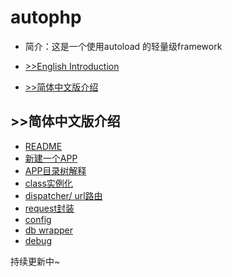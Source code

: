 # autophp

* 简介：这是一个使用autoload 的轻量级framework

* [>>English Introduction](https://github.com/ricolau/autophp/blob/master/README_en.md) 
* [>>简体中文版介绍](https://ricolau.gitbooks.io/autophp/content/)


## >>简体中文版介绍
* [README](https://ricolau.gitbooks.io/autophp/content/README.html)
* [新建一个APP](https://ricolau.gitbooks.io/autophp/content/create_new.html)
* [APP目录树解释](https://ricolau.gitbooks.io/autophp/content/app_tree.html)
* [class实例化](https://ricolau.gitbooks.io/autophp/content/class_instance.html)
* [dispatcher/ url路由](https://ricolau.gitbooks.io/autophp/content/dispatcher.html)
* [request封装](https://ricolau.gitbooks.io/autophp/content/request.html)
* [config](https://ricolau.gitbooks.io/autophp/content/config.html)
* [db wrapper](https://ricolau.gitbooks.io/autophp/content/db_wrapper.html)
* [debug](https://ricolau.gitbooks.io/autophp/content/debug.html)

持续更新中~
